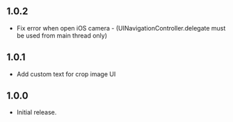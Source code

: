 ## 1.0.2

* Fix error when open iOS camera - (UINavigationController.delegate must be used from main thread only)

## 1.0.1

* Add custom text for crop image UI

## 1.0.0

* Initial release.
